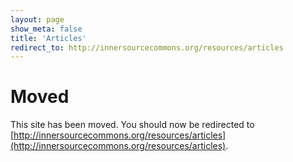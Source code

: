 ```yaml
---
layout: page
show_meta: false
title: 'Articles'
redirect_to: http://innersourcecommons.org/resources/articles
---
```


# Moved

This site has been moved. You should now be redirected to [http://innersourcecommons.org/resources/articles](http://innersourcecommons.org/resources/articles).
